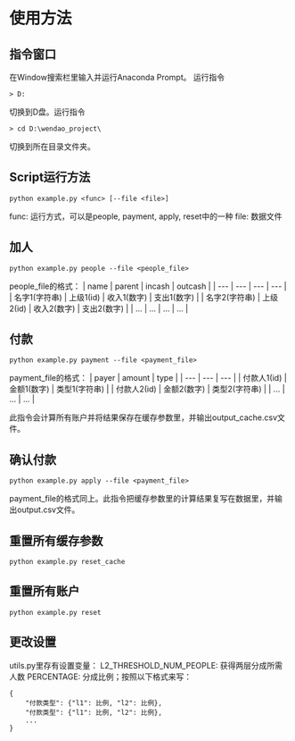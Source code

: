 # 使用方法

## 指令窗口
在Window搜索栏里输入并运行Anaconda Prompt。
运行指令
```
> D:
```
切换到D盘。运行指令
```
> cd D:\wendao_project\
```
切换到所在目录文件夹。

## Script运行方法
```
python example.py <func> [--file <file>]
```
func: 运行方式，可以是people, payment, apply, reset中的一种
file: 数据文件

## 加人
```
python example.py people --file <people_file>
```

people_file的格式：
| name | parent | incash | outcash |
| --- | --- | --- | --- |
| 名字1(字符串) | 上级1(id) | 收入1(数字) | 支出1(数字) |
| 名字2(字符串) | 上级2(id) | 收入2(数字) | 支出2(数字) |
| ... | ... | ... | ... |

## 付款
```
python example.py payment --file <payment_file>
```

payment_file的格式：
| payer | amount | type |
| --- | --- | --- |
| 付款人1(id) | 金额1(数字) | 类型1(字符串) |
| 付款人2(id) | 金额2(数字) | 类型2(字符串) |
| ... | ... | ... |

此指令会计算所有账户并将结果保存在缓存参数里，并输出output_cache.csv文件。

## 确认付款
```
python example.py apply --file <payment_file>
```

payment_file的格式同上。此指令把缓存参数里的计算结果复写在数据里，并输出output.csv文件。

## 重置所有缓存参数
```
python example.py reset_cache
```


## 重置所有账户
```
python example.py reset
```

## 更改设置
utils.py里存有设置变量：
L2_THRESHOLD_NUM_PEOPLE: 获得两层分成所需人数
PERCENTAGE: 分成比例；按照以下格式来写：
```
{
	"付款类型": {"l1": 比例, "l2": 比例}, 
	"付款类型": {"l1": 比例, "l2": 比例}, 
	...
}
```
